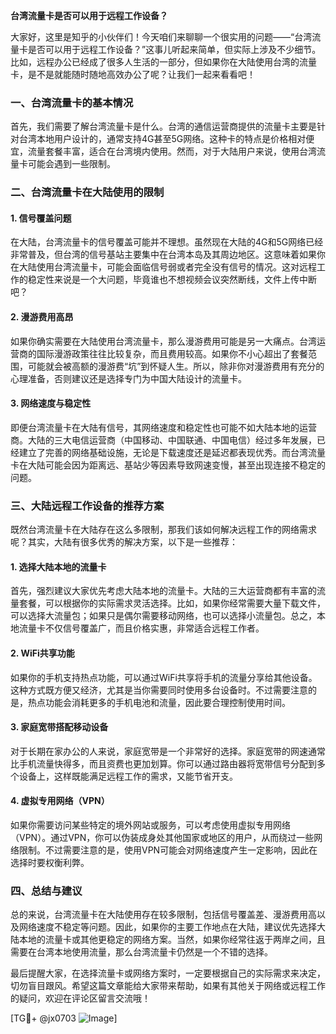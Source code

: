 **台湾流量卡是否可以用于远程工作设备？**

大家好，这里是知乎的小伙伴们！今天咱们来聊聊一个很实用的问题——“台湾流量卡是否可以用于远程工作设备？”这事儿听起来简单，但实际上涉及不少细节。比如，远程办公已经成了很多人生活的一部分，但如果你在大陆使用台湾的流量卡，是不是就能随时随地高效办公了呢？让我们一起来看看吧！

### 一、台湾流量卡的基本情况

首先，我们需要了解台湾流量卡是什么。台湾的通信运营商提供的流量卡主要是针对台湾本地用户设计的，通常支持4G甚至5G网络。这种卡的特点是价格相对便宜，流量套餐丰富，适合在台湾境内使用。然而，对于大陆用户来说，使用台湾流量卡可能会遇到一些限制。

### 二、台湾流量卡在大陆使用的限制

#### 1. **信号覆盖问题**
   在大陆，台湾流量卡的信号覆盖可能并不理想。虽然现在大陆的4G和5G网络已经非常普及，但台湾的信号基站主要集中在台湾本岛及其周边地区。这意味着如果你在大陆使用台湾流量卡，可能会面临信号弱或者完全没有信号的情况。这对远程工作的稳定性来说是一个大问题，毕竟谁也不想视频会议突然断线，文件上传中断吧？

#### 2. **漫游费用高昂**
   如果你确实需要在大陆使用台湾流量卡，那么漫游费用可能是另一大痛点。台湾运营商的国际漫游政策往往比较复杂，而且费用较高。如果你不小心超出了套餐范围，可能就会被高额的漫游费“坑”到怀疑人生。所以，除非你对漫游费用有充分的心理准备，否则建议还是选择专门为中国大陆设计的流量卡。

#### 3. **网络速度与稳定性**
   即便台湾流量卡在大陆有信号，其网络速度和稳定性也可能不如大陆本地的运营商。大陆的三大电信运营商（中国移动、中国联通、中国电信）经过多年发展，已经建立了完善的网络基础设施，无论是下载速度还是延迟都表现优秀。而台湾流量卡在大陆可能会因为距离远、基站少等因素导致网速变慢，甚至出现连接不稳定的问题。

### 三、大陆远程工作设备的推荐方案

既然台湾流量卡在大陆存在这么多限制，那我们该如何解决远程工作的网络需求呢？其实，大陆有很多优秀的解决方案，以下是一些推荐：

#### 1. **选择大陆本地的流量卡**
   首先，强烈建议大家优先考虑大陆本地的流量卡。大陆的三大运营商都有丰富的流量套餐，可以根据你的实际需求灵活选择。比如，如果你经常需要大量下载文件，可以选择大流量包；如果只是偶尔需要移动网络，也可以选择小流量包。总之，本地流量卡不仅信号覆盖广，而且价格实惠，非常适合远程工作者。

#### 2. **WiFi共享功能**
   如果你的手机支持热点功能，可以通过WiFi共享将手机的流量分享给其他设备。这种方式既方便又经济，尤其是当你需要同时使用多台设备时。不过需要注意的是，热点功能会消耗更多的手机电池和流量，因此要合理控制使用时间。

#### 3. **家庭宽带搭配移动设备**
   对于长期在家办公的人来说，家庭宽带是一个非常好的选择。家庭宽带的网速通常比手机流量快得多，而且资费也更加划算。你可以通过路由器将宽带信号分配到多个设备上，这样既能满足远程工作的需求，又能节省开支。

#### 4. **虚拟专用网络（VPN）**
   如果你需要访问某些特定的境外网站或服务，可以考虑使用虚拟专用网络（VPN）。通过VPN，你可以伪装成身处其他国家或地区的用户，从而绕过一些网络限制。不过需要注意的是，使用VPN可能会对网络速度产生一定影响，因此在选择时要权衡利弊。

### 四、总结与建议

总的来说，台湾流量卡在大陆使用存在较多限制，包括信号覆盖差、漫游费用高以及网络速度不稳定等问题。因此，如果你的主要工作地点在大陆，建议优先选择大陆本地的流量卡或其他更稳定的网络方案。当然，如果你经常往返于两岸之间，且需要在台湾本地使用流量，那么台湾流量卡仍然是一个不错的选择。

最后提醒大家，在选择流量卡或网络方案时，一定要根据自己的实际需求来决定，切勿盲目跟风。希望这篇文章能给大家带来帮助，如果有其他关于网络或远程工作的疑问，欢迎在评论区留言交流哦！

[TG💪+ @jx0703 ![Image](https://github.com/user-attachments/assets/dbca1d08-cadb-493c-b0ec-ad6f7a83f270)]